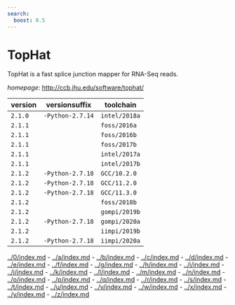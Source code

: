 ```yaml
---
search:
  boost: 0.5
---
```

# TopHat

TopHat is a fast splice junction mapper for RNA-Seq reads.

*homepage*: <http://ccb.jhu.edu/software/tophat/>

version | versionsuffix | toolchain
--------|---------------|----------
``2.1.0`` | ``-Python-2.7.14`` | ``intel/2018a``
``2.1.1`` |  | ``foss/2016a``
``2.1.1`` |  | ``foss/2016b``
``2.1.1`` |  | ``foss/2017b``
``2.1.1`` |  | ``intel/2017a``
``2.1.1`` |  | ``intel/2017b``
``2.1.2`` | ``-Python-2.7.18`` | ``GCC/10.2.0``
``2.1.2`` | ``-Python-2.7.18`` | ``GCC/11.2.0``
``2.1.2`` | ``-Python-2.7.18`` | ``GCC/11.3.0``
``2.1.2`` |  | ``foss/2018b``
``2.1.2`` |  | ``gompi/2019b``
``2.1.2`` | ``-Python-2.7.18`` | ``gompi/2020a``
``2.1.2`` |  | ``iimpi/2019b``
``2.1.2`` | ``-Python-2.7.18`` | ``iimpi/2020a``

[../0/index.md](0) - [../a/index.md](a) - [../b/index.md](b) - [../c/index.md](c) - [../d/index.md](d) - [../e/index.md](e) - [../f/index.md](f) - [../g/index.md](g) - [../h/index.md](h) - [../i/index.md](i) - [../j/index.md](j) - [../k/index.md](k) - [../l/index.md](l) - [../m/index.md](m) - [../n/index.md](n) - [../o/index.md](o) - [../p/index.md](p) - [../q/index.md](q) - [../r/index.md](r) - [../s/index.md](s) - [../t/index.md](t) - [../u/index.md](u) - [../v/index.md](v) - [../w/index.md](w) - [../x/index.md](x) - [../y/index.md](y) - [../z/index.md](z)

